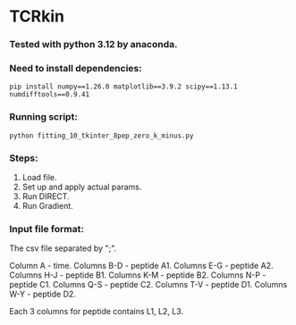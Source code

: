 # TCRkin

### Tested with python 3.12 by anaconda.

### Need to install dependencies:

`pip install numpy==1.26.0 matplotlib==3.9.2 scipy==1.13.1 numdifftools==0.9.41`

### Running script:

`python fitting_10_tkinter_8pep_zero_k_minus.py`

### Steps:

1. Load file.
2. Set up and apply actual params.
3. Run DIRECT.
4. Run Gradient.

### Input file format:

The csv file separated by ";".

Column A - time.
Columns B-D - peptide A1.
Columns E-G - peptide A2.
Columns H-J - peptide B1.
Columns K-M - peptide B2.
Columns N-P - peptide C1.
Columns Q-S - peptide C2.
Columns T-V - peptide D1.
Columns W-Y - peptide D2.

Each 3 columns for peptide contains L1, L2, L3.


